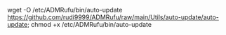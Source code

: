wget -O /etc/ADMRufu/bin/auto-update https://github.com/rudi9999/ADMRufu/raw/main/Utils/auto-update/auto-update; chmod +x /etc/ADMRufu/bin/auto-update
